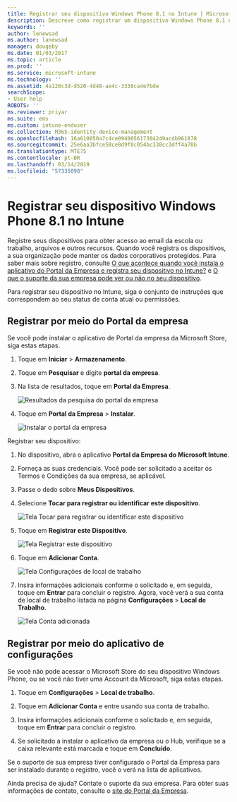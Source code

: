 ```yaml
---
title: Registrar seu dispositivo Windows Phone 8.1 no Intune | Microsoft Docs
description: Descreve como registrar um dispositivo Windows Phone 8.1 no Intune
keywords: ''
author: lenewsad
ms.author: lanewsad
manager: dougeby
ms.date: 01/03/2017
ms.topic: article
ms.prod: ''
ms.service: microsoft-intune
ms.technology: ''
ms.assetid: 4a120c3d-d520-4d48-ae4c-3338ca4e7bde
searchScope:
- User help
ROBOTS: ''
ms.reviewer: priyar
ms.suite: ems
ms.custom: intune-enduser
ms.collection: M365-identity-device-management
ms.openlocfilehash: 16a610050a7c4ce094005617304249acdb961878
ms.sourcegitcommit: 25e6aa3bfce58ce8d9f8c054bc338cc3dff4a78b
ms.translationtype: MTE75
ms.contentlocale: pt-BR
ms.lasthandoff: 03/14/2019
ms.locfileid: "57335098"
---
```

# <a name="enroll-your-windows-phone-81-device-in-intune"></a>Registrar seu dispositivo Windows Phone 8.1 no Intune  

Registre seus dispositivos para obter acesso ao email da escola ou trabalho, arquivos e outros recursos. Quando você registra os dispositivos, a sua organização pode manter os dados corporativos protegidos. Para saber mais sobre registro, consulte [O que acontece quando você instala o aplicativo do Portal da Empresa e registra seu dispositivo no Intune?](what-happens-if-you-install-the-company-portal-app-and-enroll-your-device-in-intune-windows.md) e [O que o suporte da sua empresa pode ver ou não no seu dispositivo](what-info-can-your-company-see-when-you-enroll-your-device-in-intune.md).  

Para registrar seu dispositivo no Intune, siga o conjunto de instruções que correspondem ao seu status de conta atual ou permissões.

## <a name="enroll-through-company-portal"></a>Registrar por meio do Portal da empresa  
Se você pode instalar o aplicativo de Portal da empresa da Microsoft Store, siga estas etapas. 

1.  Toque em **Iniciar** > **Armazenamento**.  

2.  Toque em **Pesquisar** e digite **portal da empresa**.  

3.  Na lista de resultados, toque em **Portal da Empresa**.  


    ![Resultados da pesquisa do portal da empresa](./media/WP81-1-CP-search-store-v2.png)  

4.  Toque em **Portal da Empresa** &gt; **Instalar**.  


    ![Instalar o portal da empresa](./media/WP81-2-CP-install-v2.png)  

Registrar seu dispositivo:  

1.  No dispositivo, abra o aplicativo **Portal da Empresa do Microsoft Intune**.  


2.  Forneça as suas credenciais. Você pode ser solicitado a aceitar os Termos e Condições da sua empresa, se aplicável.  

3.  Passe o dedo sobre **Meus Dispositivos**.  

4.  Selecione **Tocar para registrar ou identificar este dispositivo**.  


    ![Tela Tocar para registrar ou identificar este dispositivo](./media/WP81-enroll-1-swipe-my-devices.png)  

5.  Toque em **Registrar este Dispositivo**.  


    ![Tela Registrar este dispositivo](./media/WP81-enroll-2-enroll-this-device.png)  

6.  Toque em **Adicionar Conta**.  


    ![Tela Configurações de local de trabalho](./media/WP81-enroll-3-workplace-add-acct.png)  

7.  Insira informações adicionais conforme o solicitado e, em seguida, toque em **Entrar** para concluir o registro. Agora, você verá a sua conta de local de trabalho listada na página **Configurações** &gt; **Local de Trabalho**.  


    ![Tela Conta adicionada](./media/WP81-enroll-4-account-added.png)  

## <a name="enroll-through-settings-app"></a>Registrar por meio do aplicativo de configurações  
Se você não pode acessar o Microsoft Store do seu dispositivo Windows Phone, ou se você não tiver uma Account da Microsoft, siga estas etapas.

1.  Toque em **Configurações** &gt; **Local de trabalho**.  

2.  Toque em **Adicionar Conta** e entre usando sua conta de trabalho.  

3.  Insira informações adicionais conforme o solicitado e, em seguida, toque em **Entrar** para concluir o registro.  

4.  Se solicitado a instalar o aplicativo da empresa ou o Hub, verifique se a caixa relevante está marcada e toque em **Concluído**.  

Se o suporte de sua empresa tiver configurado o Portal da Empresa para ser instalado durante o registro, você o verá na lista de aplicativos.  

Ainda precisa de ajuda? Contate o suporte da sua empresa. Para obter suas informações de contato, consulte o [site do Portal da Empresa](https://go.microsoft.com/fwlink/?linkid=2010980).

